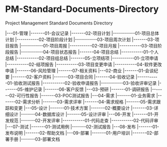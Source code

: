 # PM-Standard-Documents-Directory
Project Management Standard Documents Directory

   |---01-管理
   |-------01-会议记录
   |-------02-项目计划
   |-----------01-项目总体计划
   |-----------02-项目阶段计划
   |-----------03-项目周次计划
   |-------03-项目报告
   |-----------01-项目周报
   |-----------02-项目月报
   |-----------03-项目阶段报告
   |-----------04-项目状态报告
   |-------04-项目总结
   |-----------01-个人总结
   |-----------02-项目组总结
   |-------05-立项结项
   |-----------01-立项申请
   |-----------02-结项报告
   |-----------03-项目变更申请
   |-----------04-软件更改申请
   |-------06-风险管理
   |-------07-相关资料
   |---02-商业
   |-------01-会谈纪要
   |-------02-客户资料
   |-------03-项目合同
   |-------04-验收记录
   |-----------01-验收测试报告
   |-----------02-验收申请报告
   |-----------03-验收评审记录
   |-------05-维护记录
   |-------06-客户反馈
   |---03-预研
   |-------01-调研报告
   |-------02-可行性报告
   |-------03-POC测试报告
   |---04-需求
   |-------01-业务需求
   |-------02-需求分析
   |-------03-需求评审
   |-------04-需求规格
   |-------05-需求跟踪和变更
   |---05-设计
   |-------01-技术方案
   |-------02-概要设计
   |-------03-详细设计
   |-------04-数据库设计
   |-------05-设计评审
   |---06-开发
   |-------01-开发规范
   |-------02-开发评审
   |-----------01-代码走查
   |-----------02-代码评审
   |---07-测试
   |-------01-测试用例
   |-------02-测试报告
   |---08-发布
   |-------01-发布说明
   |-------02-帮助文档
   |---09-部署
   |-------01-用户培训
   |-------02-部署手册
   |-------03-部署文档